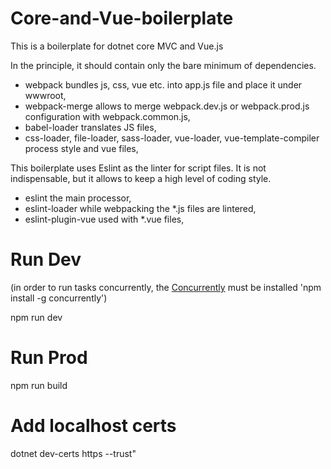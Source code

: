 # Core-and-Vue-boilerplate
This is a boilerplate for dotnet core MVC and Vue.js

In the principle, it should contain only the bare minimum of dependencies. 
- webpack bundles js, css, vue etc. into app.js file and place it under wwwroot,
- webpack-merge allows to merge webpack.dev.js or webpack.prod.js configuration with webpack.common.js,
- babel-loader translates JS files,
- css-loader, file-loader, sass-loader, vue-loader, vue-template-compiler process style and vue files,

This boilerplate uses Eslint as the linter for script files. It is not indispensable, but it allows to keep a high level of coding style.
- eslint the main processor,
- eslint-loader while webpacking the *.js files are lintered,
- eslint-plugin-vue used with *.vue files, 

# Run Dev
(in order to run tasks concurrently, the [Concurrently](https://www.npmjs.com/package/concurrently) must be installed 'npm install -g concurrently')

npm run dev

# Run Prod
npm run build

# Add localhost certs
dotnet dev-certs https --trust"
